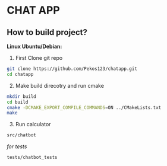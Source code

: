 # CHAT APP

## How to build project?
**Linux Ubuntu/Debian:**
1. First Clone git repo
```bash
git clone https://github.com/Pekos123/chatapp.git
cd chatapp
```
2. Make build direcotry and run cmake
```bash
mkdir build
cd build
cmake -DCMAKE_EXPORT_COMPILE_COMMANDS=ON ../CMakeLists.txt
make
```
3. Run calculator
```bash
src/chatbot
```
*for tests*
```bash
tests/chatbot_tests
```

